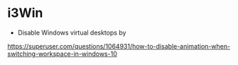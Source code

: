 # i3Win

* Disable Windows virtual desktops by 

https://superuser.com/questions/1064931/how-to-disable-animation-when-switching-workspace-in-windows-10
